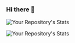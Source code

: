 ### Hi there 👋

![Your Repository's Stats](https://github-readme-stats.vercel.app/api?username=JCouz&&theme=shades-of-purple&show_icons=true)

![Your Repository's Stats](https://github-readme-stats.vercel.app/api/top-langs/?username=JCouz&theme=shades-of-purple)



<!--
**JCouz/JCouz** is a ✨ _special_ ✨ repository because its `README.md` (this file) appears on your GitHub profile.

Here are some ideas to get you started:

- 🔭 I’m currently working on ...
- 🌱 I’m currently learning ...
- 👯 I’m looking to collaborate on ...
- 🤔 I’m looking for help with ...
- 💬 Ask me about ...
- 📫 How to reach me: ...
- 😄 Pronouns: ...
- ⚡ Fun fact: ...
-->
